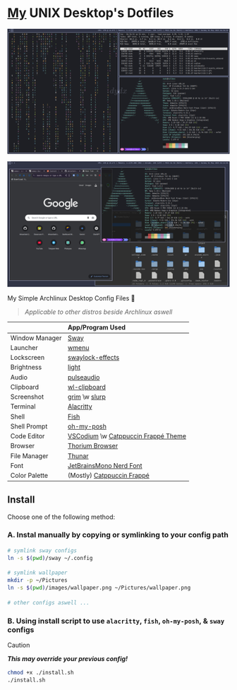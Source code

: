 # [My](https://github.com/ikhsan3adi) UNIX Desktop's Dotfiles

![Preview](preview.png)

![Preview 1](preview_1.png)

My Simple Archlinux Desktop Config Files 🍚

> _Applicable to other distros beside Archlinux aswell_

|                | App/Program Used                                                                                                                                   |
| :------------- | :------------------------------------------------------------------------------------------------------------------------------------------------- |
| Window Manager | [Sway](https://swaywm.org/)                                                                                                                        |
| Launcher       | [wmenu](https://github.com/dixonwille/wmenu)                                                                                                       |
| Lockscreen     | [swaylock-effects](https://github.com/mortie/swaylock-effects)                                                                                     |
| Brightness     | [light](https://gitlab.com/dpeukert/light)                                                                                                         |
| Audio          | [pulseaudio](https://www.freedesktop.org/wiki/Software/PulseAudio/)                                                                                |
| Clipboard      | [wl-clipboard](https://github.com/bugaevc/wl-clipboard)                                                                                            |
| Screenshot     | [grim](https://gitlab.freedesktop.org/emersion/grim) \w [slurp](https://github.com/emersion/slurp)                                                 |
| Terminal       | [Alacritty](https://github.com/alacritty/alacritty)                                                                                                |
| Shell          | [Fish](https://fishshell.com/)                                                                                                                     |
| Shell Prompt   | [oh-my-posh](https://ohmyposh.dev/)                                                                                                                |
| Code Editor    | [VSCodium](https://vscodium.com/) \w [Catppuccin Frappé Theme](https://marketplace.visualstudio.com/items?itemName=Catppuccin.catppuccin-vsc-pack) |
| Browser        | [Thorium Browser](https://thorium.rocks/)                                                                                                          |
| File Manager   | [Thunar](https://docs.xfce.org/xfce/thunar/start)                                                                                                  |
| Font           | [JetBrainsMono Nerd Font](https://www.nerdfonts.com/font-downloads)                                                                                |
| Color Palette  | (Mostly) [Catppuccin Frappé](https://catppuccin.com/palette/)                                                                                      |

## Install

Choose one of the following method:

### A. Instal manually by copying or symlinking to your config path

```sh
# symlink sway configs
ln -s $(pwd)/sway ~/.config

# symlink wallpaper
mkdir -p ~/Pictures
ln -s $(pwd)/images/wallpaper.png ~/Pictures/wallpaper.png

# other configs aswell ...
```

### B. Using install script to use `alacritty`, `fish`, `oh-my-posh`, & `sway` configs

> [!CAUTION]
> _**This may override your previous config!**_
>
> ```sh
> chmod +x ./install.sh
> ./install.sh
> ```
